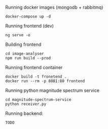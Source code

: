 

Running docker images (mongodb + rabbitmq)
```
docker-compose up -d
```

Running frontend (dev)
```
ng serve -o
```

Building frontend
```
cd image-analyser
npm run build --prod
```

Running frontend container
```
docker build -t fronetend .
docker run --rm -p 8081:80 frontend
```

Running python magnitude spectrum service
```
cd magnitude-spectrum-service
python receiver.py
```

Running backend:

`TODO`
